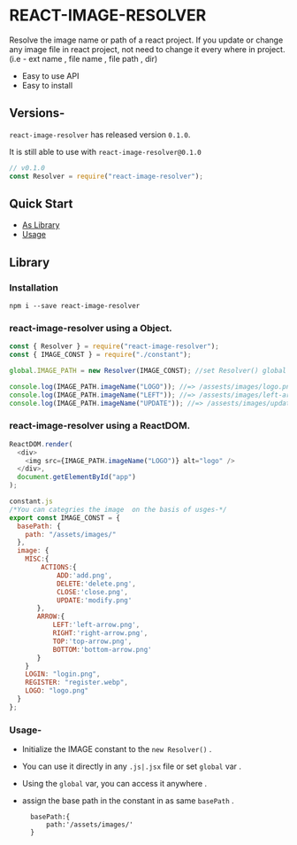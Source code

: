 # REACT-IMAGE-RESOLVER

Resolve the image name or path of a react project. If you update or change any image file in react project, not need to change it every where in project.(i.e - ext name , file name , file path , dir)

- Easy to use API
- Easy to install

## Versions-

`react-image-resolver` has released version `0.1.0`.

It is still able to use with `react-image-resolver@0.1.0`

```js
// v0.1.0
const Resolver = require("react-image-resolver");
```

## Quick Start

- [As Library](#library)
- [Usage](#usage)

## Library

### Installation

```
npm i --save react-image-resolver
```

### react-image-resolver using a Object.

```js
const { Resolver } = require("react-image-resolver");
const { IMAGE_CONST } = require("./constant");

global.IMAGE_PATH = new Resolver(IMAGE_CONST); //set Resolver() global

console.log(IMAGE_PATH.imageName("LOGO")); //=> /assests/images/logo.png
console.log(IMAGE_PATH.imageName("LEFT")); //=> /assests/images/left-arrow.png
console.log(IMAGE_PATH.imageName("UPDATE")); //=> /assests/images/update.png
```
### react-image-resolver using a ReactDOM.
```js
ReactDOM.render(
  <div>
    <img src={IMAGE_PATH.imageName("LOGO")} alt="logo" />
  </div>,
  document.getElementById("app")
);
```

```js
constant.js
/*You can categries the image  on the basis of usges-*/
export const IMAGE_CONST = {
  basePath: {
    path: "/assets/images/"
  },
  image: {
    MISC:{
        ACTIONS:{
            ADD:'add.png',
            DELETE:'delete.png',
            CLOSE:'close.png',
            UPDATE:'modify.png'
       },
       ARROW:{
           LEFT:'left-arrow.png',
           RIGHT:'right-arrow.png',
           TOP:'top-arrow.png',
           BOTTOM:'bottom-arrow.png'
       }
    }
    LOGIN: "login.png",
    REGISTER: "register.webp",
    LOGO: "logo.png"
  }
};
```

### Usage-

- Initialize the IMAGE constant to the `new Resolver()` .
- You can use it directly in any `.js|.jsx` file or set `global` var .
- Using the `global` var, you can access it anywhere .
- assign the base path in the constant in as same `basePath` .

        basePath:{
            path:'/assets/images/'
        }
